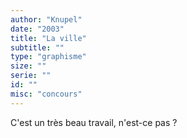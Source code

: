 ```yaml
---
author: "Knupel"
date: "2003"
title: "La ville"
subtitle: ""
type: "graphisme"
size: ""
serie: ""
id: ""
misc: "concours"
---
```


C'est un très beau travail, n'est-ce pas ?
